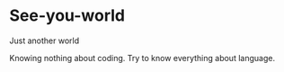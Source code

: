# See-you-world
Just another world

Knowing nothing about coding. 
Try to know everything about language.
